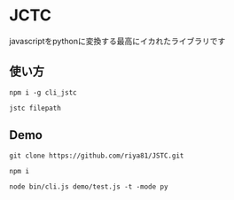 # JCTC
javascriptをpythonに変換する最高にイカれたライブラリです

## 使い方

```npm i -g cli_jstc```

```jstc filepath```

## Demo

```git clone https://github.com/riya81/JSTC.git```

```npm i```

```node bin/cli.js demo/test.js -t -mode py```